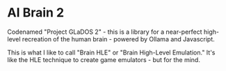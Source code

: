 # AI Brain 2

Codenamed "Project GLaDOS 2" - this is a library for a near-perfect high-level recreation of the human brain - powered by Ollama and Javascript.

This is what I like to call "Brain HLE" or "Brain High-Level Emulation." It's like the HLE technique to create game emulators - but for the mind.